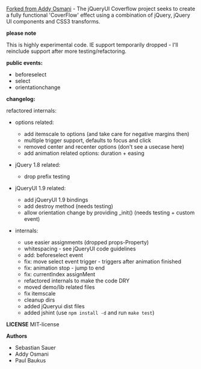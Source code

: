 [Forked from Addy Osmani](https://github.com/addyosmani/jqueryui-coverflow-ii) - The jQueryUI Coverflow project seeks to create a fully functional 'CoverFlow' effect using a combination of jQuery, jQuery UI components and CSS3 transforms.

**please note**

This is highly experimental code. IE support temporarily dropped - I'll reinclude support after more testing/refactoring.

**public events:**
 - beforeselect
 - select
 - orientationchange
 
**changelog:**

refactored internals:

 - options related:
    - add itemscale to options (and take care for negative margins then)
    - multiple trigger support, defaults to focus and click
    - removed center and recenter options (don't see a usecase here)
    - add animation related options: duration + easing

 - jQuery 1.8 related:
    - drop prefix testing

 - jQueryUI 1.9 related:
    - add jQueryUI 1.9 bindings
    - add destroy method (needs testing)
    - allow orientation change by providing _init() (needs testing + custom event)

 - internals:
    - use easier assignments (dropped props-Property)
    - whitespacing - see jQueryUI code guidelines
    - add: beforeselect event
    - fix: move select event trigger - triggers after animation finished
    - fix: animation stop - jump to end
    - fix: currentIndex assignMent
    - refactored internals to make the code DRY
    - moved demo/lib related files
	- fix itemscale
	- cleanup dirs
	- added jQueryui dist files
	- added jshint (use `npm install -d` and run `make test`)

**LICENSE**
    MIT-license

**Authors**
 - Sebastian Sauer
 - Addy Osmani
 - Paul Baukus
